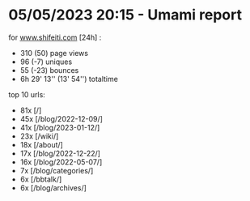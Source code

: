# 05/05/2023 20:15 - Umami report
for www.shifeiti.com [24h] :

 - 310 (50) page views
 - 96 (-7) uniques
 - 55 (-23) bounces
 - 6h 29' 13'' (13' 54'') totaltime


top 10 urls:
 - 81x [/]
 - 45x [/blog/2022-12-09/]
 - 41x [/blog/2023-01-12/]
 - 23x [/wiki/]
 - 18x [/about/]
 - 17x [/blog/2022-12-22/]
 - 16x [/blog/2022-05-07/]
 - 7x [/blog/categories/]
 - 6x [/bbtalk/]
 - 6x [/blog/archives/]


